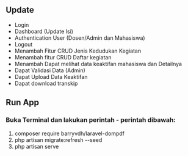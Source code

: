 ## Update

-   Login
-   Dashboard (Update Isi)
-   Authentication User (Dosen/Admin dan Mahasiswa)
-   Logout
-   Menambah Fitur CRUD Jenis Kedudukan Kegiatan
-   Menambah fitur CRUD Daftar kegiatan
-   Menambah Dapat melihat data keaktifan mahasiswa dan Detailnya
-   Dapat Validasi Data (Admin)
-   Dapat Upload Data Keaktifan
-   Dapat download transkip

## Run App

### Buka Terminal dan lakukan perintah - perintah dibawah:

1. composer require barryvdh/laravel-dompdf
2. php artisan migrate:refresh --seed
3. php artisan serve
